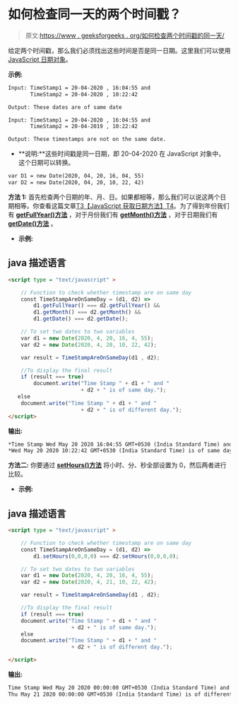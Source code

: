 # 如何检查同一天的两个时间戳？

> 原文:[https://www . geeksforgeeks . org/如何检查两个时间戳的同一天/](https://www.geeksforgeeks.org/how-to-check-for-two-timestamp-for-the-same-day/)

给定两个时间戳，那么我们必须找出这些时间是否是同一日期。这里我们可以使用 [JavaScript 日期对象](https://www.geeksforgeeks.org/javascript-date/)。

**示例:**

```html
Input: TimeStamp1 = 20-04-2020 , 16:04:55 and 
       TimeStamp2 = 20-04-2020 , 10:22:42 

Output: These dates are of same date
```

```html
Input: TimeStamp1 = 20-04-2020 , 16:04:55 and 
       TimeStamp2 = 20-04-2019 , 10:22:42

Output: These timestamps are not on the same date.
```

*   **说明:**这些时间戳是同一日期，即 20-04-2020 在 JavaScript 对象中，这个日期可以转换。

```html
var D1 = new Date(2020, 04, 20, 16, 04, 55)
var D2 = new Date(2020, 04, 20, 10, 22, 42)
```

**方法 1:** 首先检查两个日期的年、月、日。如果都相等，那么我们可以说这两个日期相等。你查看这篇文章[T3【JavaScript 获取日期方法】T4](https://www.geeksforgeeks.org/javascript-get-date-methods/)。为了得到年份我们有 [**getFullYear()方法**](https://www.geeksforgeeks.org/javascript-date-getfullyear-function/) ，对于月份我们有 [**getMonth()方法**](https://www.geeksforgeeks.org/javascript-date-getmonth-method/) ，对于日期我们有 [**getDate()方法**](https://www.geeksforgeeks.org/javascript-date-getdate-function/) 。

*   **示例:**

## java 描述语言

```html
<script type = "text/javascript" >

    // Function to check whether timestamp are on same day
    const TimeStampAreOnSameDay = (d1, d2) =>
        d1.getFullYear() === d2.getFullYear() &&
        d1.getMonth() === d2.getMonth() &&
        d1.getDate() === d2.getDate();

    // To set two dates to two variables
    var d1 = new Date(2020, 4, 20, 16, 4, 55);
    var d2 = new Date(2020, 4, 20, 10, 22, 42);

    var result = TimeStampAreOnSameDay(d1 , d2);

    //To display the final result
    if (result === true)
        document.write("Time Stamp " + d1 + " and "
                       + d2 + " is of same day.");
   else
    document.write("Time Stamp " + d1 + " and "
                       + d2 + " is of different day.");
</script>
```

**输出:**

```html
*Time Stamp Wed May 20 2020 16:04:55 GMT+0530 (India Standard Time) and*
*Wed May 20 2020 10:22:42 GMT+0530 (India Standard Time) is of same day.*
```

**方法二:** 你要通过 [**<u>setHours()方法</u>**](https://www.geeksforgeeks.org/javascript-date-sethours-function/) 将小时、分、秒全部设置为 0，然后两者进行比较。

*   **示例:**

## java 描述语言

```html
<script type = "text/javascript" >

    // Function to check whether timestamp are on same day
    const TimeStampAreOnSameDay = (d1, d2) =>
        d1.setHours(0,0,0,0) === d2.setHours(0,0,0,0);

    // To set two dates to two variables
    var d1 = new Date(2020, 4, 20, 16, 4, 55);
    var d2 = new Date(2020, 4, 21, 10, 22, 42);

    var result = TimeStampAreOnSameDay(d1 , d2);

    //To display the final result
    if (result === true)
    document.write("Time Stamp " + d1 + " and "
                    + d2 + " is of same day.");
    else
    document.write("Time Stamp " + d1 + " and "
                    + d2 + " is of different day.");

</script>
```

**输出:**

```html
Time Stamp Wed May 20 2020 00:00:00 GMT+0530 (India Standard Time) and
Thu May 21 2020 00:00:00 GMT+0530 (India Standard Time) is of different day.
```